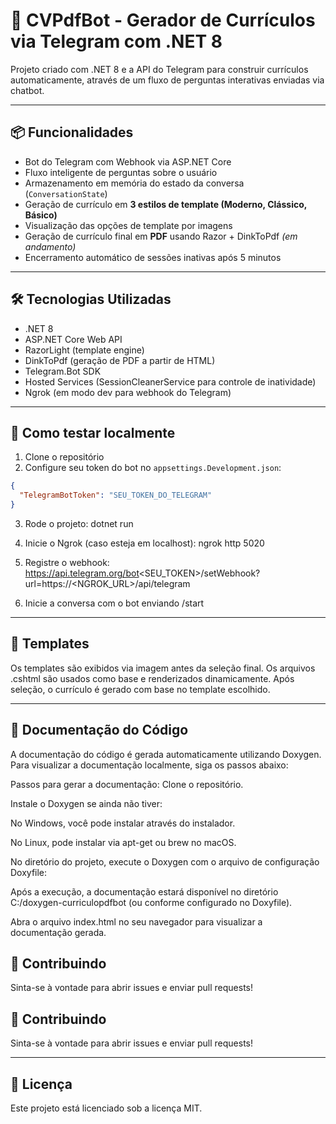 ﻿# 🤖 CVPdfBot - Gerador de Currículos via Telegram com .NET 8

Projeto criado com .NET 8 e a API do Telegram para construir currículos automaticamente, através de um fluxo de perguntas interativas enviadas via chatbot.

---

## 📦 Funcionalidades

- Bot do Telegram com Webhook via ASP.NET Core
- Fluxo inteligente de perguntas sobre o usuário
- Armazenamento em memória do estado da conversa (`ConversationState`)
- Geração de currículo em **3 estilos de template (Moderno, Clássico, Básico)**
- Visualização das opções de template por imagens
- Geração de currículo final em **PDF** usando Razor + DinkToPdf *(em andamento)*
- Encerramento automático de sessões inativas após 5 minutos

---

## 🛠️ Tecnologias Utilizadas

- .NET 8
- ASP.NET Core Web API
- RazorLight (template engine)
- DinkToPdf (geração de PDF a partir de HTML)
- Telegram.Bot SDK
- Hosted Services (SessionCleanerService para controle de inatividade)
- Ngrok (em modo dev para webhook do Telegram)

---

## 🧪 Como testar localmente

1. Clone o repositório
2. Configure seu token do bot no `appsettings.Development.json`:

```json
{
  "TelegramBotToken": "SEU_TOKEN_DO_TELEGRAM"
}
````

3. Rode o projeto:
dotnet run

4. Inicie o Ngrok (caso esteja em localhost):
ngrok http 5020

5. Registre o webhook:
https://api.telegram.org/bot<SEU_TOKEN>/setWebhook?url=https://<NGROK_URL>/api/telegram

6. Inicie a conversa com o bot enviando /start
   
---

## 📸 Templates

Os templates são exibidos via imagem antes da seleção final. Os arquivos .cshtml são usados como base e renderizados dinamicamente. Após seleção, o currículo é gerado com base no template escolhido.

---

## 📄 Documentação do Código

A documentação do código é gerada automaticamente utilizando Doxygen. Para visualizar a documentação localmente, siga os passos abaixo:

Passos para gerar a documentação:
Clone o repositório.

Instale o Doxygen se ainda não tiver:

No Windows, você pode instalar através do instalador.

No Linux, pode instalar via apt-get ou brew no macOS.

No diretório do projeto, execute o Doxygen com o arquivo de configuração Doxyfile:

Após a execução, a documentação estará disponível no diretório C:/doxygen-curriculopdfbot (ou conforme configurado no Doxyfile).

Abra o arquivo index.html no seu navegador para visualizar a documentação gerada.

## 🤝 Contribuindo

Sinta-se à vontade para abrir issues e enviar pull requests!

##  🤝 Contribuindo

Sinta-se à vontade para abrir issues e enviar pull requests!

---

## 📃 Licença

Este projeto está licenciado sob a licença MIT.
